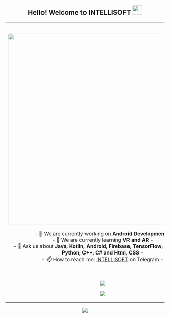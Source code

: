 <h2 align="center">Hello! Welcome to INTELLISOFT <img src="https://github.com/intellisoftuz/intellisoftuz/blob/main/wave.gif?raw=true" width="30px"/></h2>
<p align="center">
<table align="center">
   <tr >
      <td>
         <h2><a href="https://t.me/intellisoft"><img align="center" src="https://github.com/intellisoftuz/intellisoftuz/blob/main/intellisoft%20for%20github.png?raw=true" width="600px"/></a></h2>
         <p align="center">
         - 🔭 We are currently working on <strong>Android Development</strong> -
         <br/>
         - 🌱 We are currently learning <strong>VR and AR</strong> -
         <br/>
         - 💬 Ask us about <strong>Java, Kotlin, Android, Firebase, TensorFlow, JavaScript, Python, C++, C# and Html, CSS</strong> -
         <br/>
         - 📫 How to reach me: <a href="https://t.me/intellisoft">INTELLISOFT</a> on Telegram -
         <br/>
         </p><br/>
         <p align="center">                     
             <img align="center" src="https://github-readme-stats.vercel.app/api/top-langs/?username=intellisoftuz&theme=radical&hide_border=true" />
         </p>  
         <p align="center">
            <img align="center" src="https://github-profile-trophy.vercel.app/?username=intellisoftuz&title=Commit,Stars,MultipleLanguage,Followers,Repositories,PullRequest&theme=juicyfresh&no-bg=true&no-frame=true"/>
         </p>
      </td>
      <td >
      <h2 align="center">📊 Github Statistics 📊 </h2>   
         <br/>
         <p align="left"> 
           <img align="center" src="https://badgen.net/github/license/Naereen/Strapdown.js" alt="intellisoftuz" /> 
<!--     visitors         -->
           <img align="center" src="https://visitor-badge.glitch.me/badge?page_id=intellisoftuz.visitor-badge" alt="intellisoftuz" />
<!--     visitors         -->
            </p>
         <img align="center" src="http://github-readme-streak-stats.herokuapp.com?user=intellisoftuz&theme=github-dark&hide_border=true&date_format=M%20j%5B%2C%20Y%5D" /><b/r></br>
         <img align="center" src="https://github-readme-stats.vercel.app/api?username=intellisoftuz&theme=radical&show_icons=true&hide_border=true" />
          <br/><br/><br/> 
<!--                   <p align="center">
                    <a href="https://guilyx.vercel.app/api/now-playing?open">
                      <img src="https://guilyx.vercel.app/api/now-playing">
                    </a>
                  </p> -->
      </td>
   </tr>
</table>
</p>
<p align="center">
  <img src="https://capsule-render.vercel.app/api?type=waving&color=gradient&height=60&section=footer"/>
</p>
